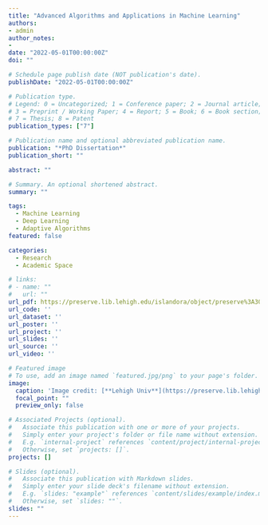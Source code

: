 ```yaml
---
title: "Advanced Algorithms and Applications in Machine Learning"
authors:
- admin
author_notes:
- 
date: "2022-05-01T00:00:00Z"
doi: ""

# Schedule page publish date (NOT publication's date).
publishDate: "2022-05-01T00:00:00Z"

# Publication type.
# Legend: 0 = Uncategorized; 1 = Conference paper; 2 = Journal article;
# 3 = Preprint / Working Paper; 4 = Report; 5 = Book; 6 = Book section;
# 7 = Thesis; 8 = Patent
publication_types: ["7"]

# Publication name and optional abbreviated publication name.
publication: "*PhD Dissertation*"
publication_short: ""

abstract: ""

# Summary. An optional shortened abstract.
summary: ""

tags:
  - Machine Learning
  - Deep Learning
  - Adaptive Algorithms
featured: false

categories:
  - Research
  - Academic Space

# links:
# - name: ""
#   url: ""
url_pdf: https://preserve.lib.lehigh.edu/islandora/object/preserve%3A30763?solr_nav%5Bid%5D=da43009af1075bad2e48&solr_nav%5Bpage%5D=0&solr_nav%5Boffset%5D=0
url_code: ''
url_dataset: ''
url_poster: ''
url_project: ''
url_slides: ''
url_source: ''
url_video: ''

# Featured image
# To use, add an image named `featured.jpg/png` to your page's folder. 
image:
  caption: 'Image credit: [**Lehigh Univ**](https://preserve.lib.lehigh.edu/islandora/object/preserve%3A30763?solr_nav%5Bid%5D=da43009af1075bad2e48&solr_nav%5Bpage%5D=0&solr_nav%5Boffset%5D=0)'
  focal_point: ""
  preview_only: false

# Associated Projects (optional).
#   Associate this publication with one or more of your projects.
#   Simply enter your project's folder or file name without extension.
#   E.g. `internal-project` references `content/project/internal-project/index.md`.
#   Otherwise, set `projects: []`.
projects: []

# Slides (optional).
#   Associate this publication with Markdown slides.
#   Simply enter your slide deck's filename without extension.
#   E.g. `slides: "example"` references `content/slides/example/index.md`.
#   Otherwise, set `slides: ""`.
slides: ""
---
```


<!-- {{% callout note %}}
Click the *Cite* button above to demo the feature to enable visitors to import publication metadata into their reference management software.
{{% /callout %}}

{{% callout note %}}
Create your slides in Markdown - click the *Slides* button to check out the example.
{{% /callout %}}

Supplementary notes can be added here, including [code, math, and images](https://wowchemy.com/docs/writing-markdown-latex/). -->
